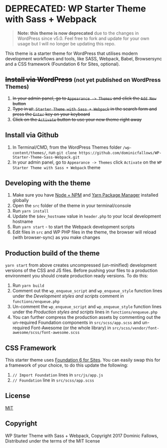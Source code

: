 # DEPRECATED: WP Starter Theme with Sass + Webpack

> **Note: this theme is now deprecated** due to the changes in WordPress since v5.0.
> Feel free to fork and update for your own usage but I will no longer be updating this repo.

This theme is a starter theme for WordPress that utilises modern development workflows and tools, like SASS, Webpack, Babel, Browsersync and a CSS framework (Foundation 6 for Sites, optional).

## ~~Install via WordPress~~ <small>(not yet published on WordPress Themes)</small>

1. ~~In your admin panel, go to `Appearance -> Themes` and click the `Add New` button~~
2. ~~Type in `WP Starter Theme with Sass + Webpack` in the search form and press the `Enter` key on your keyboard~~
3. ~~Click on the `Activate` button to use your new theme right away~~

## Install via Github

1. In Terminal/CMD, from the WordPress Themes folder `/wp-content/themes/`, run `git clone https://github.com/dominicfallows/WP-Starter-Theme-Sass-Webpack.git`
2. In your admin panel, go to `Appearance -> Themes` click `Activate` on the `WP Starter Theme with Sass + Webpack` theme

## Developing with the theme

1. Make sure you have [Node + NPM](https://nodejs.org/en/download/) and [Yarn Package Manager](https://yarnpkg.com/lang/en/docs/install/) installed globally
2. Open the `src` folder of the theme in your terminal/console
3. Run `yarn install`
4. Update the `$dev_hostname` value in `header.php` to your local development hostname
5. Run `yarn start` - to start the Webpack development scripts
6. Edit files in `src` and WP PHP files in the theme, the browser will reload (with browser-sync) as you make changes

## Production build of the theme

`yarn start` from above creates uncompressed (un-minified) development versions of the CSS and JS files. Before pushing your files to a production environment you should create production ready versions. To do this:

1. Run `yarn build`
2. Comment out the `wp_enqueue_script` and `wp_enqueue_style` function lines under the _Development styles and scripts_ comment in `functions/enqueue.php`
3. Un-comment the `wp_enqueue_script` and `wp_enqueue_style` function lines under the _Production styles and scripts_ lines in `functions/enqueue.php`
4. You can further compress the production assets by commenting out the un-required Foundation components in `src/scss/app.scss` and un-required Font-Awesome (or the whole library) in `src/scss/vendor/font-awesome/scss/font-awesome.scss`

## CSS Framework

This starter theme uses [Foundation 6 for Sites](http://foundation.zurb.com/sites). You can easily swap this for a framework of your choice, to do this update the following:

1. `// Import Foundation` lines in `src/js/app.js`
2. `// Foundation` line in `src/scss/app.scss`

## License

[MIT](https://opensource.org/licenses/MIT)

## Copyright

WP Starter Theme with Sass + Webpack, Copyright 2017 Dominic Fallows,
Distributed under the terms of the MIT license

